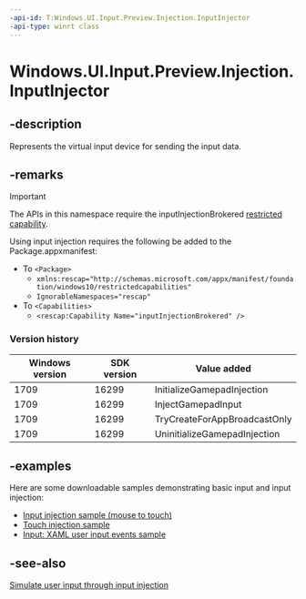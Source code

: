 ```yaml
---
-api-id: T:Windows.UI.Input.Preview.Injection.InputInjector
-api-type: winrt class
---
```


<!-- Class syntax.
public class InputInjector : Windows.UI.Input.Preview.Injection.IInputInjector
-->

# Windows.UI.Input.Preview.Injection.InputInjector

## -description

Represents the virtual input device for sending the input data.

## -remarks

> [!Important]
> The APIs in this namespace require the inputInjectionBrokered [restricted capability](https://docs.microsoft.com/windows/uwp/packaging/app-capability-declarations#special-and-restricted-capabilities).

Using input injection requires the following be added to the Package.appxmanifest:

- To `<Package>`
  - `xmlns:rescap="http://schemas.microsoft.com/appx/manifest/foundation/windows10/restrictedcapabilities"`
  - `IgnorableNamespaces="rescap"`
- To `<Capabilities>`
  - `<rescap:Capability Name="inputInjectionBrokered" />`

### Version history

| Windows version | SDK version | Value added |
| -- | -- | -- |
| 1709 | 16299 | InitializeGamepadInjection |
| 1709 | 16299 | InjectGamepadInput |
| 1709 | 16299 | TryCreateForAppBroadcastOnly |
| 1709 | 16299 | UninitializeGamepadInjection |

## -examples

Here are some downloadable samples demonstrating basic input and input injection:

- [Input injection sample (mouse to touch)](https://github.com/MicrosoftDocs/windows-topic-specific-samples/archive/uwp-input-injection-mouse-to-touch.zip)
- [Touch injection sample](https://github.com/microsoftarchive/msdn-code-gallery-microsoft/tree/411c271e537727d737a53fa2cbe99eaecac00cc0/Official%20Windows%20Platform%20Sample/Input%20Touch%20injection%20sample)
- [Input: XAML user input events sample](https://github.com/microsoftarchive/msdn-code-gallery-microsoft/tree/411c271e537727d737a53fa2cbe99eaecac00cc0/Official%20Windows%20Platform%20Sample/Input%20XAML%20user%20input%20events%20sample)

## -see-also

[Simulate user input through input injection](https://docs.microsoft.com/windows/uwp/design/input/input-injection)
